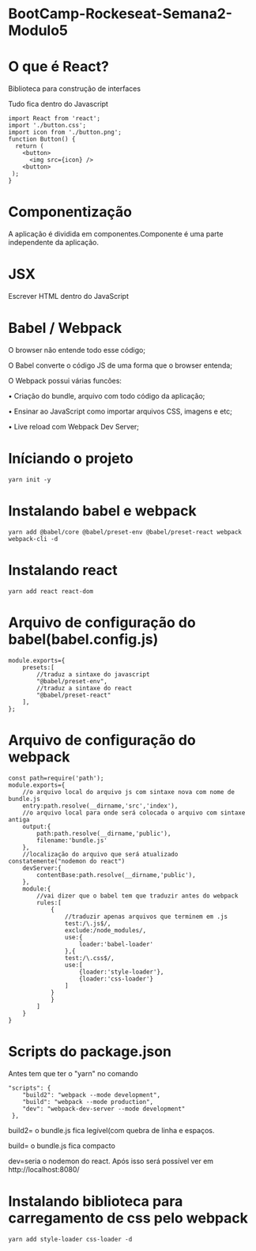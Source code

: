 # BootCamp-Rockeseat-Semana2-Modulo5

# O que é React?
Biblioteca para construção de interfaces

Tudo fica dentro do Javascript
````
import React from 'react';
import './button.css';
import icon from './button.png';
function Button() {
  return (
    <button>
      <img src={icon} />
    <button>
 );
}
````

# Componentização

A aplicação é dividida em componentes.Componente é uma parte independente da aplicação.

# JSX 

Escrever HTML dentro do JavaScript

# Babel / Webpack

 O browser não entende todo esse código;

O Babel converte o código JS de uma forma que o browser entenda;

O Webpack possui várias funcões:

• Criação do bundle, arquivo com todo código da aplicação;

• Ensinar ao JavaScript como importar arquivos CSS, imagens e etc;

• Live reload com Webpack Dev Server;

# Iníciando o projeto
````
yarn init -y
````

# Instalando babel e webpack
````
yarn add @babel/core @babel/preset-env @babel/preset-react webpack webpack-cli -d
````

# Instalando react 
````
yarn add react react-dom
````

# Arquivo de configuração do babel(babel.config.js)
````
module.exports={
    presets:[
        //traduz a sintaxe do javascript
        "@babel/preset-env",
        //traduz a sintaxe do react
        "@babel/preset-react"
    ],
};
````
# Arquivo de configuração do webpack
````
const path=require('path');
module.exports={
    //o arquivo local do arquivo js com sintaxe nova com nome de bundle.js 
    entry:path.resolve(__dirname,'src','index'),
    //o arquivo local para onde será colocada o arquivo com sintaxe antiga
    output:{
        path:path.resolve(__dirname,'public'),
        filename:'bundle.js'
    },
    //localização do arquivo que será atualizado constatemente("nodemon do react")
    devServer:{
        contentBase:path.resolve(__dirname,'public'),
    },
    module:{
        //vai dizer que o babel tem que traduzir antes do webpack
        rules:[
            {
                //traduzir apenas arquivos que terminem em .js
                test:/\.js$/,
                exclude:/node_modules/,
                use:{
                    loader:'babel-loader'
                },{
                test:/\.css$/,
                use:[
                    {loader:'style-loader'},
                    {loader:'css-loader'}
                ]
            }
            }
        ]
    }
}
````

# Scripts do package.json
Antes tem que ter o "yarn" no comando


````
"scripts": {
    "build2": "webpack --mode development",
    "build": "webpack --mode production",
    "dev": "webpack-dev-server --mode development"
 },
````
build2= o bundle.js fica legível(com quebra de linha e espaços.

build= o bundle.js fica compacto

dev=seria o nodemon do react. Após isso será possível ver em http://localhost:8080/

# Instalando biblioteca para carregamento de css pelo webpack

````
yarn add style-loader css-loader -d
````

